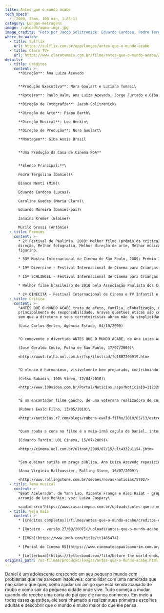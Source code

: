 ```yaml
---
title: Antes que o mundo acabe
tech_specs:
  - (2009, 35mm, 100 min, 1.85:1)
category: Longas-metragens
image: /uploads/aqma-imgr.jpg
image_credits: "Foto por Jacob Solitrenick: Eduardo Cardoso, Pedro Tergolina e Bianca Menti"
where_to_watch:
  - title: Sulflix
    url: https://sulflix.com.br/app/longas/antes-que-o-mundo-acabe
  - title: Claro TV+
    url: https://www.clarotvmais.com.br/filme/antes-que-o-mundo-acabe/2954398
details:
  - title: Créditos
    content: >-
      **Direção**: Ana Luiza Azevedo


      **Produção Executiva**: Nora Goulart e Luciana Tomasi\

      **Roteiro**: Paulo Halm, Ana Luiza Azevedo, Jorge Furtado e Giba Assis Brasil\

      **Direção de Fotografia**: Jacob Solitrenick\

      **Direção de Arte**: Fiapo Barth\

      **Direção Musical**: Leo Henkin\

      **Direção de Produção**: Nora Goulart\

      **Montagem**: Giba Assis Brasil


      **Uma Produção da Casa de Cinema PoA**


      **Elenco Principal:**\

      Pedro Tergolina (Daniel)\

      Bianca Menti (Mim)\

      Eduardo Cardoso (Lucas)\

      Caroline Guedes (Maria Clara)\

      Eduardo Moreira (Daniel-pai)\

      Janaína Kremer (Elaine)\

      Murilo Grossi (Antônio)
  - title: Prêmios
    content: >-
      * 2º Festival de Paulínia, 2009: Melhor filme (prêmio da crítica), Melhor
      direção, Melhor fotografia, Melhor direção de arte, Melhor música, Melhor
      figurino.

      * 33ª Mostra Internacional de Cinema de São Paulo, 2009: Prêmio Itamaraty (melhor filme brasileiro da mostra)

      * 19º Divercine - Festival Internacional de Cinema para Crianças e Jovens - Montevidéu, Uruguai - set/2010 : Grande Premio "Guri", Melhor longa de ficção, Melhor Opera prima (filme de diretor estreante), Prêmio SIGNIS (júri especial).

      * 15º SCHLINGEL - Festival Internacional de Cinema para Crianças e Jovens - Chemnitz, Alemanha - out/2010: Grande Prêmio do júri - melhor filme juvenil da competição

      * Melhor filme brasileiro de 2010 pela Associação Paulista dos Críticos de Arte (APCA).

      * 2º CINECITA - Festival Internacional de Cinema e TV Infantil e Juvenil - Bogotá, Colômbia - maio/2012: Melhor longa-metragem juvenil.
  - title: Crítica
    content: >-
      "ANTES QUE O MUNDO ACABE trata de afeto, família, globalização, mas
      principalmente de responsabilidade. Graves questões éticas são colocadas
      sem que a diretora e seus corroteiristas abram mão da simplicidade."\

      (Luiz Carlos Merten, Agência Estado, 04/10/2009)


      "O comovente e divertido ANTES QUE O MUNDO ACABE, de Ana Luiza Azevedo (...), narra a descoberta do mundo por um garoto de 15 anos que divide com o melhor amigo o amor por uma garota. É um 'Jules e Jim' adolescente, combinando o humor esperto de Jorge Furtado (um dos roteiristas) com a notável delicadeza da diretora."\

      (José Geraldo Couto, Folha de São Paulo, 17/07/2009)\

      <http://www1.folha.uol.com.br/fsp/ilustrad/fq1807200919.htm>


      "O elenco é harmonioso, visivelmente bem preparado, contribuindo de maneira decisiva para a credibilidade dos personagens e das situações. O resultado é um filme a que se assiste com muito prazer, um sorriso no canto dos lábios, e uma lágrima no canto dos olhos."\

      (Celso Sabadin, 100% Vídeo, 12/04/2010)\

      <http://www.100video.com.br/Portal/Noticias.aspx?NoticiaID=11232>


      "É um encantador filme gaúcho, de uma veterana realizadora de curtas que acabou de dirigir uma série para a HBO. (...) É rural (feito no Sul, onde os campos são verdes e tudo fica muito mais fotogênico), romântico, alegre e muito agradável de ver. (...) Uma delícia. Recomendado."\

      (Rubens Ewald Filho, 13/05/2010)\

      <http://noticias.r7.com/blogs/rubens-ewald-filho/2010/05/13/estreia-antes-que-o-mundo-acabe/>


      "Quem rouba a cena no filme é a meia-irmã caçula de Daniel, interpretada por Caroline Guedes, que fez o público rir sempre que apareceu na tela."\

      (Eduardo Tardin, UOL Cinema, 15/07/2009)\

      <http://cinema.uol.com.br/ultnot/2009/07/15/ult4332u1154.jhtm>


      "Sem queimar sutiãs em praça pública, Ana Luiza Azevedo reposiciona a mulher no mapa amoroso. Mim, a personagem, não quer ter um amor só. Os homens não entendem isso!"\

      (Anna Virginia Balloussier, Rolling Stone, 16/07/2009)\

      <http://www.rollingstone.com.br/secoes/novas/noticias/5792/>
  - title: Tema musical
    content: >-
      "Beat Acelerado", de Yann Lao, Vicente França e Alec Haiat - grupo Metrô;
      arranjo de Leo Henkin; voz: Luiza Caspary\

      <audio src="https://www.casacinepoa.com.br/uploads/antes-que-o-mundo-acabe.mp3" controls />
  - title: Veja mais
    content: >-
      * [Créditos completos](/filmes/antes-que-o-mundo-acabe/creditos-completos)

      * [Roteiro - versão 27/09/2007](/uploads/antes-que-o-mundo-acabe-rot.pdf)

      * [IMDb](https://www.imdb.com/title/tt1465474)

      * [Portal do Cinema RS](https://www.cinematecapauloamorim.com.br/portaldocinemagaucho/596/antes-que-o-mundo-acabe)

      * [Letterboxd](https://letterboxd.com/film/before-the-world-ends/)
original_path: /os-filmes/produção/longas/antes-que-o-mundo-acabe.html
---
```

Daniel é um adolescente crescendo em seu pequeno mundo com problemas que lhe parecem insolúveis: como lidar com uma namorada que não sabe o que quer, como ajudar um amigo que está sendo acusado de roubo e como sair da pequena cidade onde vive. Tudo começa a mudar quando ele recebe uma carta do pai que ele nunca conheceu. Em meio a todas essas questões, ele será chamado a realizar suas  primeiras escolhas adultas e descobrir que o mundo é muito maior do que ele pensa.
